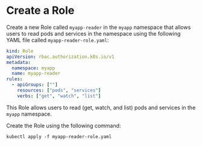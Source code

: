 # Create a Role

Create a new Role called `myapp-reader` in the `myapp` namespace that allows users to read pods and services in the namespace using the following YAML file called `myapp-reader-role.yaml`:

```yaml
kind: Role
apiVersion: rbac.authorization.k8s.io/v1
metadata:
  namespace: myapp
  name: myapp-reader
rules:
  - apiGroups: [""]
    resources: ["pods", "services"]
    verbs: ["get", "watch", "list"]
```

This Role allows users to read (get, watch, and list) pods and services in the `myapp` namespace.

Create the Role using the following command:

```shell
kubectl apply -f myapp-reader-role.yaml
```
